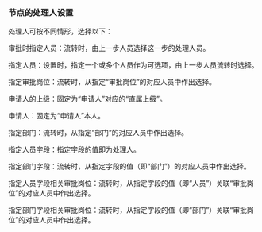 ### 节点的处理人设置

 处理人可按不同情形，选择以下：

  审批时指定人员：流转时，由上一步人员选择这一步的处理人员。
  
  指定人员：设置时，指定一个或多个人员作为可选项，由上一步人员流转时选择。
  
  指定审批岗位：流转时，从指定“审批岗位”的对应人员中作出选择。
  
  申请人的上级：固定为“申请人”对应的“直属上级”。
  
  申请人：固定为“申请人”本人。
  
  指定部门：流转时，从指定“部门”的对应人员中作出选择。
  
  指定人员字段：指定字段的值即为处理人。
  
  指定部门字段：流转时，从指定字段的值（即“部门”）的对应人员中作出选择。
  
  指定人员字段相关审批岗位：流转时，从指定字段的值（即“人员”）关联“审批岗位”的对应人员中作出选择。
  
  指定部门字段相关审批岗位：流转时，从指定字段的值（即“部门”）关联“审批岗位”的对应人员中作出选择。
 
